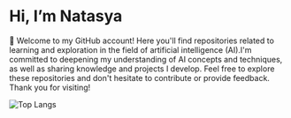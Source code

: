 # Hi, I’m Natasya

🌱 Welcome to my GitHub account! Here 
you'll find repositories related to learning and exploration in the field of artificial intelligence (AI).I'm committed to deepening my understanding of AI concepts and techniques, as well as sharing knowledge and projects I develop. Feel free to explore these repositories and don't hesitate to contribute or provide feedback. Thank you for visiting!

<!---
Natasya0607/Natasya0607 is a ✨ special ✨ repository because its `README.md` (this file) appears on your GitHub profile.
You can click the Preview link to take a look at your changes.
--->
![Top Langs](https://github-readme-stats.vercel.app/api/top-langs/?username=Natasya0607&layout=compact)
